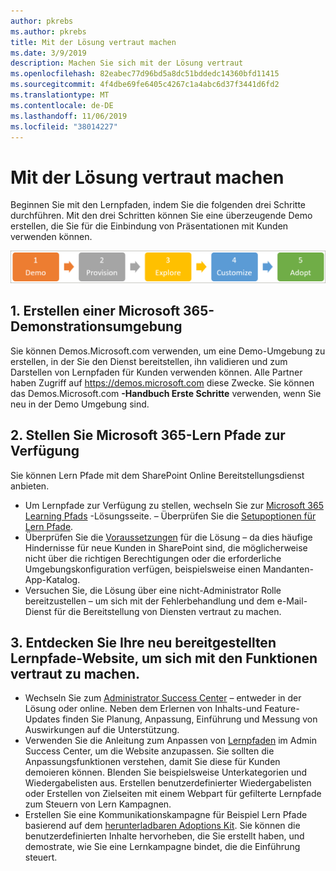 ```yaml
---
author: pkrebs
ms.author: pkrebs
title: Mit der Lösung vertraut machen
ms.date: 3/9/2019
description: Machen Sie sich mit der Lösung vertraut
ms.openlocfilehash: 82eabec77d96bd5a8dc51bddedc14360bfd11415
ms.sourcegitcommit: 4f4dbe69fe6405c4267c1a4abc6d37f3441d6fd2
ms.translationtype: MT
ms.contentlocale: de-DE
ms.lasthandoff: 11/06/2019
ms.locfileid: "38014227"
---
```

# <a name="get-familiar-with-the-solution"></a>Mit der Lösung vertraut machen 
Beginnen Sie mit den Lernpfaden, indem Sie die folgenden drei Schritte durchführen. Mit den drei Schritten können Sie eine überzeugende Demo erstellen, die Sie für die Einbindung von Präsentationen mit Kunden verwenden können. 

![CG-Partner-getfam. png](media/cg-partner-getfam.png)

## <a name="1-create-a-microsoft-365-demonstration-environment"></a>1. Erstellen einer Microsoft 365-Demonstrationsumgebung
Sie können Demos.Microsoft.com verwenden, um eine Demo-Umgebung zu erstellen, in der Sie den Dienst bereitstellen, ihn validieren und zum Darstellen von Lernpfaden für Kunden verwenden können. Alle Partner haben Zugriff auf https://demos.microsoft.com diese Zwecke. Sie können das Demos.Microsoft.com **-Handbuch Erste Schritte** verwenden, wenn Sie neu in der Demo Umgebung sind.

## <a name="2-provision-microsoft-365-learning-pathways"></a>2. Stellen Sie Microsoft 365-Lern Pfade zur Verfügung
Sie können Lern Pfade mit dem SharePoint Online Bereitstellungsdienst anbieten.
- Um Lernpfade zur Verfügung zu stellen, wechseln Sie zur [Microsoft 365 Learning Pfads](https://provisioning.sharepointpnp.com/details/3df8bd55-b872-4c9d-88e3-6b2f05344239) -Lösungsseite. – Überprüfen Sie die [Setupoptionen für Lern Pfade](https://docs.microsoft.com/en-us/office365/customlearning/custom_setupoptions). 
- Überprüfen Sie die [Voraussetzungen](https://docs.microsoft.com/en-us/office365/customlearning/custom_provision) für die Lösung – da dies häufige Hindernisse für neue Kunden in SharePoint sind, die möglicherweise nicht über die richtigen Berechtigungen oder die erforderliche Umgebungskonfiguration verfügen, beispielsweise einen Mandanten-App-Katalog.
- Versuchen Sie, die Lösung über eine nicht-Administrator Rolle bereitzustellen – um sich mit der Fehlerbehandlung und dem e-Mail-Dienst für die Bereitstellung von Diensten vertraut zu machen.

## <a name="3-explore-your-newly-provisioned-learning-pathways-site-to-get-familiar-with-its-capabilities"></a>3. Entdecken Sie Ihre neu bereitgestellten Lernpfade-Website, um sich mit den Funktionen vertraut zu machen.
- Wechseln Sie zum [Administrator Success Center](https://docs.microsoft.com/en-us/office365/customlearning/custom_successcenter) – entweder in der Lösung oder online. Neben dem Erlernen von Inhalts-und Feature-Updates finden Sie Planung, Anpassung, Einführung und Messung von Auswirkungen auf die Unterstützung.
- Verwenden Sie die Anleitung zum Anpassen von [Lernpfaden](https://docs.microsoft.com/en-us/office365/customlearning/custom_overview) im Admin Success Center, um die Website anzupassen. Sie sollten die Anpassungsfunktionen verstehen, damit Sie diese für Kunden demoieren können. Blenden Sie beispielsweise Unterkategorien und Wiedergabelisten aus. Erstellen benutzerdefinierter Wiedergabelisten oder Erstellen von Zielseiten mit einem Webpart für gefilterte Lernpfade zum Steuern von Lern Kampagnen. 
- Erstellen Sie eine Kommunikationskampagne für Beispiel Lern Pfade basierend auf dem [herunterladbaren Adoptions Kit](https://teamworktools.azurewebsites.net/m365lp/m365lpadoptionkit.zip). Sie können die benutzerdefinierten Inhalte hervorheben, die Sie erstellt haben, und demostrate, wie Sie eine Lernkampagne bindet, die die Einführung steuert. 

